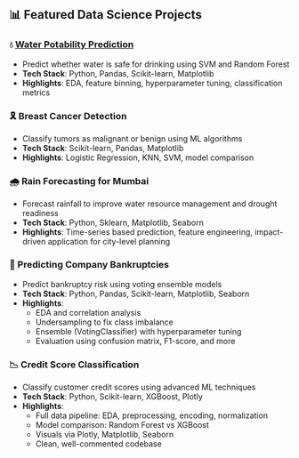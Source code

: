 ## 📊 Featured Data Science Projects

### 💧 [Water Potability Prediction](https://github.com/yourusername/water-potability-prediction)
- Predict whether water is safe for drinking using SVM and Random Forest
- **Tech Stack**: Python, Pandas, Scikit-learn, Matplotlib
- **Highlights**: EDA, feature binning, hyperparameter tuning, classification metrics

### 🎗️ Breast Cancer Detection
- Classify tumors as malignant or benign using ML algorithms
- **Tech Stack**: Scikit-learn, Pandas, Matplotlib
- **Highlights**: Logistic Regression, KNN, SVM, model comparison

### 🌧️ Rain Forecasting for Mumbai
- Forecast rainfall to improve water resource management and drought readiness
- **Tech Stack**: Python, Sklearn, Matplotlib, Seaborn
- **Highlights**: Time-series based prediction, feature engineering, impact-driven application for city-level planning

### 🏦 Predicting Company Bankruptcies
- Predict bankruptcy risk using voting ensemble models
- **Tech Stack**: Python, Pandas, Scikit-learn, Matplotlib, Seaborn
- **Highlights**:
  - EDA and correlation analysis
  - Undersampling to fix class imbalance
  - Ensemble (VotingClassifier) with hyperparameter tuning
  - Evaluation using confusion matrix, F1-score, and more

### 📉 Credit Score Classification
- Classify customer credit scores using advanced ML techniques
- **Tech Stack**: Python, Scikit-learn, XGBoost, Plotly
- **Highlights**:
  - Full data pipeline: EDA, preprocessing, encoding, normalization
  - Model comparison: Random Forest vs XGBoost
  - Visuals via Plotly, Matplotlib, Seaborn
  - Clean, well-commented codebase
